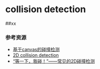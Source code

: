 # collision detection

##xx 

### 参考资源

- [基于canvas的碰撞检测](https://xxyj.github.io/2017/06/07/%E5%9F%BA%E4%BA%8Ecanvas%E7%9A%84%E7%A2%B0%E6%92%9E%E6%A3%80%E6%B5%8B/#)
- [2D collision detection](https://developer.mozilla.org/zh-CN/docs/Games/Techniques/2D_collision_detection)
- [“等一下，我碰！”——常见的2D碰撞检测](https://jelly.jd.com/article/6006b1045b6c6a01506c87dc)

